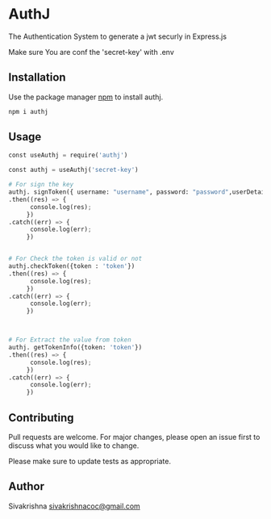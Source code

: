 # AuthJ

The Authentication System to generate a jwt securly in Express.js

Make sure You are conf the 'secret-key' with .env

## Installation

Use the package manager [npm](https://www.npmjs.com/package/authj?activeTab=readme) to install authj.

```bash
npm i authj
```

## Usage

```python
const useAuthj = require('authj')

const authj = useAuthj('secret-key')

# For sign the key
authj. signToken({ username: "username", password: "password",userDetails: {}, isAuth: false })
.then((res) => {
      console.log(res);
     })
.catch((err) => {
      console.log(err);
     })


# For Check the token is valid or not
authj.checkToken({token : 'token'})
.then((res) => {
      console.log(res);
     })
.catch((err) => {
      console.log(err);
     })



# For Extract the value from token 
authj. getTokenInfo({token: 'token'})
.then((res) => {
      console.log(res);
     })
.catch((err) => {
      console.log(err);
     })


```

## Contributing

Pull requests are welcome. For major changes, please open an issue first
to discuss what you would like to change.

Please make sure to update tests as appropriate.

## Author
Sivakrishna [sivakrishnacoc@gmail.com](mailto:sivakrishnacoc@gmail.com)

